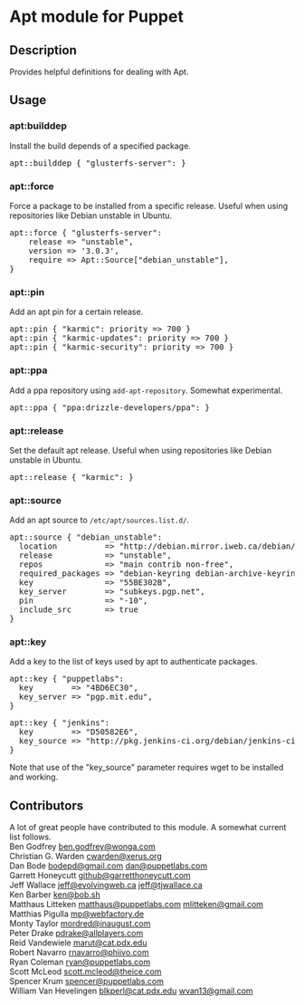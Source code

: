 # Apt module for Puppet

## Description
Provides helpful definitions for dealing with Apt.

## Usage

### apt:builddep
Install the build depends of a specified package.
<pre>
apt::builddep { "glusterfs-server": }
</pre>

### apt::force
Force a package to be installed from a specific release.  Useful when using repositories like Debian unstable in Ubuntu.
<pre>
apt::force { "glusterfs-server":
	release => "unstable",
	version => '3.0.3',
	require => Apt::Source["debian_unstable"],
}
</pre>

### apt::pin
Add an apt pin for a certain release.
<pre>
apt::pin { "karmic": priority => 700 }
apt::pin { "karmic-updates": priority => 700 }
apt::pin { "karmic-security": priority => 700 }
</pre>

### apt::ppa
Add a ppa repository using `add-apt-repository`.  Somewhat experimental.
<pre>
apt::ppa { "ppa:drizzle-developers/ppa": }
</pre>

### apt::release
Set the default apt release.  Useful when using repositories like Debian unstable in Ubuntu.
<pre>
apt::release { "karmic": }
</pre>

### apt::source
Add an apt source to `/etc/apt/sources.list.d/`.
<pre>
apt::source { "debian_unstable":
  location          => "http://debian.mirror.iweb.ca/debian/",
  release           => "unstable",
  repos             => "main contrib non-free",
  required_packages => "debian-keyring debian-archive-keyring",
  key               => "55BE302B",
  key_server        => "subkeys.pgp.net",
  pin               => "-10",
  include_src       => true
}
</pre>
### apt::key
Add a key to the list of keys used by apt to authenticate packages.
<pre>
apt::key { "puppetlabs":
  key        => "4BD6EC30",
  key_server => "pgp.mit.edu",
}
</pre>

<pre>
apt::key { "jenkins":
  key        => "D50582E6",
  key_source => "http://pkg.jenkins-ci.org/debian/jenkins-ci.org.key",
}
</pre>

Note that use of the "key_source" parameter requires wget to be installed and working.


## Contributors
A lot of great people have contributed to this module. A somewhat current list follows.  
Ben Godfrey <ben.godfrey@wonga.com>  
Christian G. Warden <cwarden@xerus.org>  
Dan Bode <bodepd@gmail.com> <dan@puppetlabs.com>  
Garrett Honeycutt <github@garretthoneycutt.com>  
Jeff Wallace <jeff@evolvingweb.ca> <jeff@tjwallace.ca>  
Ken Barber <ken@bob.sh>  
Matthaus Litteken <matthaus@puppetlabs.com> <mlitteken@gmail.com>  
Matthias Pigulla <mp@webfactory.de>  
Monty Taylor <mordred@inaugust.com>  
Peter Drake <pdrake@allplayers.com>  
Reid Vandewiele <marut@cat.pdx.edu>  
Robert Navarro <rnavarro@phiivo.com>  
Ryan Coleman <ryan@puppetlabs.com>  
Scott McLeod <scott.mcleod@theice.com>  
Spencer Krum <spencer@puppetlabs.com>  
William Van Hevelingen <blkperl@cat.pdx.edu> <wvan13@gmail.com>  
